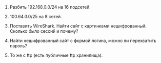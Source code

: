 1. Разбить 192.168.0.0/24 на 16 подсетей.

2. 100.64.0.0/25 на 8 сетей.

3. Поставить WireShark. Найти сайт с картинками нешифрованный. Сколько было сессий и почему?

4. Найти нешифрованный сайт с формой логина, можно ли перехватить пароль?

5. То же с ftp (есть публичные ftp хранилища).